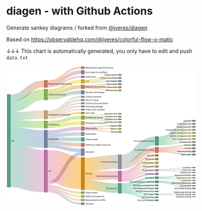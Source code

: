 # diagen - with Github Actions
Generate sankey diagrams / forked from [@jveres/diagen](https://github.com/jveres/diagen)

Based on https://observablehq.com/@jveres/colorful-flow-o-matic

↓↓↓ This chart is automatically generated, you only have to edit and push `data.txt`

<img align="left" src="https://github.com/jveres/diagen-QA/blob/main/chart.svg?raw=true" />
